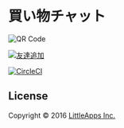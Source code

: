 買い物チャット
==============


![QR Code](https://qr-official.line.me/L/BsqbfocuYK.png)

[![友達追加](https://scdn.line-apps.com/n/line_add_friends/btn/ja.png)](https://line.me/R/ti/p/%40xhe9481d)

[![CircleCI](https://circleci.com/gh/ngs/line-buychat/tree/master.svg?style=svg&circle-token=b93d2f1b5b11b10f45990807de1768ff7cac60ac)](https://circleci.com/gh/ngs/line-buychat/tree/master)

License
-------

Copyright &copy; 2016 [LittleApps Inc.](https://littleapps.jp)
